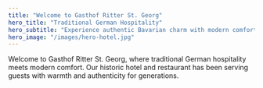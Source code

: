 ```yaml
---
title: "Welcome to Gasthof Ritter St. Georg"
hero_title: "Traditional German Hospitality"
hero_subtitle: "Experience authentic Bavarian charm with modern comfort at our historic hotel and restaurant"
hero_image: "/images/hero-hotel.jpg"
---
```


Welcome to Gasthof Ritter St. Georg, where traditional German hospitality meets modern comfort. Our historic hotel and restaurant has been serving guests with warmth and authenticity for generations.